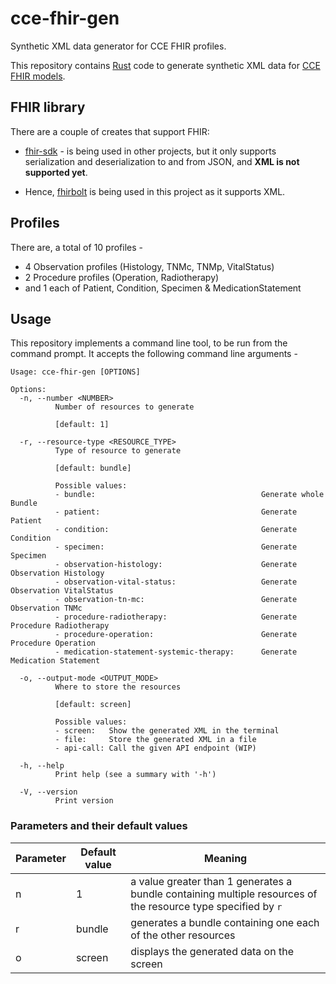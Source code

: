 # cce-fhir-gen

Synthetic XML data generator for CCE FHIR profiles.

This repository contains [Rust](https://www.rust-lang.org/) code to generate synthetic XML data for [CCE FHIR models](https://simplifier.net/cce).

## FHIR library

There are a couple of creates that support FHIR:

- [fhir-sdk](https://docs.rs/fhir-sdk/latest/fhir_sdk/) - is being used in other projects, but it only supports serialization and deserialization to and from JSON, and **XML is not supported yet**.

- Hence, [fhirbolt](https://github.com/lschmierer/fhirbolt) is being used in this project as it supports XML.

## Profiles

There are, a total of 10 profiles -

- 4 Observation profiles (Histology, TNMc, TNMp, VitalStatus)
- 2 Procedure profiles (Operation, Radiotherapy)
- and 1 each of Patient, Condition, Specimen & MedicationStatement

## Usage

This repository implements a command line tool, to be run from the command prompt. It accepts the following command line arguments -

```
Usage: cce-fhir-gen [OPTIONS]

Options:
  -n, --number <NUMBER>
          Number of resources to generate
          
          [default: 1]

  -r, --resource-type <RESOURCE_TYPE>
          Type of resource to generate
          
          [default: bundle]

          Possible values:
          - bundle:                                     Generate whole Bundle
          - patient:                                    Generate Patient
          - condition:                                  Generate Condition
          - specimen:                                   Generate Specimen
          - observation-histology:                      Generate Observation Histology
          - observation-vital-status:                   Generate Observation VitalStatus
          - observation-tn-mc:                          Generate Observation TNMc
          - procedure-radiotherapy:                     Generate Procedure Radiotherapy
          - procedure-operation:                        Generate Procedure Operation
          - medication-statement-systemic-therapy:      Generate Medication Statement

  -o, --output-mode <OUTPUT_MODE>
          Where to store the resources
          
          [default: screen]

          Possible values:
          - screen:   Show the generated XML in the terminal
          - file:     Store the generated XML in a file
          - api-call: Call the given API endpoint (WIP)

  -h, --help
          Print help (see a summary with '-h')

  -V, --version
          Print version
```

### Parameters and their default values

| Parameter | Default value | Meaning |
|-----------|---------------|---------|
| n | 1 | a value greater than 1 generates a bundle containing multiple resources of the resource type specified by `r` |
| r | bundle | generates a bundle containing one each of the other resources |
| o | screen | displays the generated data on the screen |
